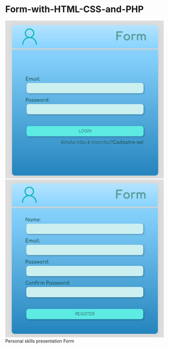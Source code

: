 # Form-with-HTML-CSS-and-PHP

![Alt text](/img/formIndex.png?raw=true "Index")
![Alt text](/img/formRegister.png?raw=true "Index")
 Personal skills presentation Form
